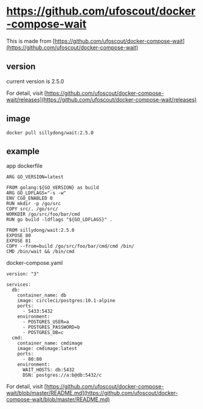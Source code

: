 # https://github.com/ufoscout/docker-compose-wait

This is made from [https://github.com/ufoscout/docker-compose-wait](https://github.com/ufoscout/docker-compose-wait)

## version

current version is 2.5.0

For detail, visit [https://github.com/ufoscout/docker-compose-wait/releases](https://github.com/ufoscout/docker-compose-wait/releases)

## image

```
docker pull sillydong/wait:2.5.0
```

## example

app dockerfile

```
ARG GO_VERSION=latest

FROM golang:${GO_VERSION} as build
ARG GO_LDFLAGS="-s -w"
ENV CGO_ENABLED 0
RUN mkdir -p /go/src
COPY src/. /go/src/
WORKDIR /go/src/foo/bar/cmd
RUN go build -ldflags "${GO_LDFLAGS}" .

FROM sillydong/wait:2.5.0
EXPOSE 80
EXPOSE 81
COPY --from=build /go/src/foo/bar/cmd/cmd /bin/
CMD /bin/wait && /bin/cmd
```

docker-compose.yaml

```
version: "3"

services:
  db:
    container_name: db
    image: circleci/postgres:10.1-alpine
    ports:
      - 5433:5432
    environment:
      - POSTGRES_USER=a
      - POSTGRES_PASSWORD=b
      - POSTGRES_DB=c
  cmd:
    container_name: cmdimage
    image: cmdimage:latest
    ports:
      - 80:80
    environment:
      WAIT_HOSTS: db:5432
      DSN: postgres://a:b@db:5432/c
```

For detail, visit [https://github.com/ufoscout/docker-compose-wait/blob/master/README.md](https://github.com/ufoscout/docker-compose-wait/blob/master/README.md)
